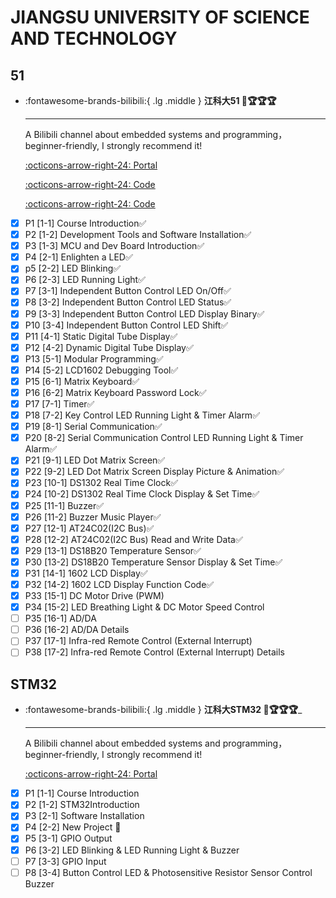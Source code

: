 # JIANGSU UNIVERSITY OF SCIENCE AND TECHNOLOGY

## 51
<div class="grid cards" markdown>

-   :fontawesome-brands-bilibili:{ .lg .middle } __江科大51 🎯🏆🏆🏆__

    ---

    A Bilibili channel about embedded systems and programming， beginner-friendly, I strongly recommend it!

    [:octicons-arrow-right-24: <a href="https://www.bilibili.com/video/BV1Mb411e7re/?spm_id_from=333.999.0.0&vd_source=5a427660f0337fedc22d4803661d493f" target="_blank"> Portal </a>](#)

    [:octicons-arrow-right-24: <a href="https://github.com/jjejdhhd/Learn_STC89C52.git" target="_blank"> Code </a>](#)

    [:octicons-arrow-right-24: <a href="https://github.com/guangsuqiu/learn_STC89C52.git" target="_blank"> Code </a>](#)

</div>

- [x] P1 [1-1] Course Introduction✅
- [x] P2 [1-2] Development Tools and Software Installation✅
- [x] P3 [1-3] MCU and Dev Board Introduction✅
- [x] P4 [2-1] Enlighten a LED✅
- [x] p5 [2-2] LED Blinking✅
- [x] P6 [2-3] LED Running Light✅
- [x] P7 [3-1] Independent Button Control LED On/Off✅
- [x] P8 [3-2] Independent Button Control LED Status✅
- [x] P9 [3-3] Independent Button Control LED Display Binary✅
- [x] P10 [3-4] Independent Button Control LED Shift✅
- [x] P11 [4-1] Static Digital Tube Display✅
- [x] P12 [4-2] Dynamic Digital Tube Display✅
- [x] P13 [5-1] Modular Programming✅
- [x] P14 [5-2] LCD1602 Debugging Tool✅
- [x] P15 [6-1] Matrix Keyboard✅
- [x] P16 [6-2] Matrix Keyboard Password Lock✅
- [x] P17 [7-1] Timer✅
- [x] P18 [7-2] Key Control LED Running Light & Timer Alarm✅
- [x] P19 [8-1] Serial Communication✅
- [x] P20 [8-2] Serial Communication Control LED Running Light & Timer Alarm✅
- [x] P21 [9-1] LED Dot Matrix Screen✅
- [x] P22 [9-2] LED Dot Matrix Screen Display Picture & Animation✅
- [x] P23 [10-1] DS1302 Real Time Clock✅
- [x] P24 [10-2] DS1302 Real Time Clock Display & Set Time✅
- [x] P25 [11-1] Buzzer✅
- [x] P26 [11-2] Buzzer Music Player✅
- [x] P27 [12-1] AT24C02(I2C Bus)✅
- [x] P28 [12-2] AT24C02(I2C Bus) Read and Write Data✅
- [x] P29 [13-1] DS18B20 Temperature Sensor✅
- [x] P30 [13-2] DS18B20 Temperature Sensor Display & Set Time✅
- [x] P31 [14-1] 1602 LCD Display✅
- [x] P32 [14-2] 1602 LCD Display Function Code✅
- [x] P33 [15-1] DC Motor Drive (PWM)
- [x] P34 [15-2] LED Breathing Light & DC Motor Speed Control
- [ ] P35 [16-1] AD/DA
- [ ] P36 [16-2] AD/DA Details
- [ ] P37 [17-1] Infra-red Remote Control (External Interrupt)
- [ ] P38 [17-2] Infra-red Remote Control (External Interrupt) Details

## STM32 

<div class="grid cards" markdown>

-   :fontawesome-brands-bilibili:{ .lg .middle } __江科大STM32 🎯🏆🏆🏆___

    ---

    A Bilibili channel about embedded systems and programming， beginner-friendly, I strongly recommend it!

    [:octicons-arrow-right-24: <a href="https://www.bilibili.com/video/BV1th411z7sn/?spm_id_from=333.999.0.0&vd_source=5a427660f0337fedc22d4803661d493f" target="_blank"> Portal </a>](#)

</div>

- [x] P1 [1-1] Course Introduction
- [x] P2 [1-2] STM32Introduction
- [x] P3 [2-1] Software Installation
- [x] P4 [2-2] New Project 🎯
- [x] P5 [3-1] GPIO Output
- [x] P6 [3-2] LED Blinking & LED Running Light & Buzzer
- [ ] P7 [3-3] GPIO Input
- [ ] P8 [3-4] Button Control LED & Photosensitive Resistor Sensor Control Buzzer